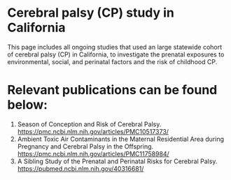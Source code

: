 # Cerebral palsy (CP) study in California

This page includes all ongoing studies that used an large statewide cohort of cerebral palsy (CP) in California, to investigate the prenatal exposures to environmental, social, and perinatal factors and the risk of childhood CP.

# Relevant publications can be found below:
1. Season of Conception and Risk of Cerebral Palsy. https://pmc.ncbi.nlm.nih.gov/articles/PMC10517373/
2. Ambient Toxic Air Contaminants in the Maternal Residential Area during Pregnancy and Cerebral Palsy in the Offspring. https://pmc.ncbi.nlm.nih.gov/articles/PMC11758984/
3. A Sibling Study of the Prenatal and Perinatal Risks for Cerebral Palsy. https://pubmed.ncbi.nlm.nih.gov/40316681/
